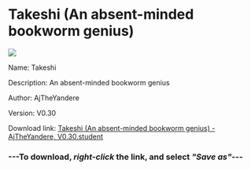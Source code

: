 # Takeshi (An absent-minded bookworm genius)

<img src = "https://raw.githubusercontent.com/Arbiter1223/Daigaku-Gurashi-Custom-Students/master/Students/Files/Takeshi%20(An%20absent-minded%20bookworm%20genius).png">

Name: Takeshi

Description: An absent-minded bookworm genius

Author: AjTheYandere

Version: V0.30

Download link: <a href="https://raw.githubusercontent.com/Arbiter1223/Daigaku-Gurashi-Custom-Students/master/Students/Files/Takeshi%20(An%20absent-minded%20bookworm%20genius)%20-%20AjTheYandere%2C%20V0.30.student">Takeshi (An absent-minded bookworm genius) - AjTheYandere, V0.30.student</a>

### ---**To download, _right-click_ the link, and select _"Save as"_**---
